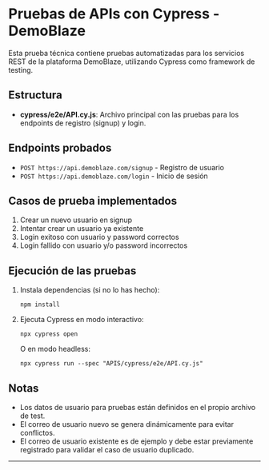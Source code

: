 # Pruebas de APIs con Cypress - DemoBlaze

Esta prueba técnica contiene pruebas automatizadas para los servicios REST de la plataforma DemoBlaze, utilizando Cypress como framework de testing.

## Estructura
- **cypress/e2e/API.cy.js**: Archivo principal con las pruebas para los endpoints de registro (signup) y login.

## Endpoints probados
- `POST https://api.demoblaze.com/signup` - Registro de usuario
- `POST https://api.demoblaze.com/login` - Inicio de sesión

## Casos de prueba implementados
1. Crear un nuevo usuario en signup
2. Intentar crear un usuario ya existente
3. Login exitoso con usuario y password correctos
4. Login fallido con usuario y/o password incorrectos

## Ejecución de las pruebas
1. Instala dependencias (si no lo has hecho):
   ```
   npm install
   ```
2. Ejecuta Cypress en modo interactivo:
   ```
   npx cypress open
   ```
   O en modo headless:
   ```
   npx cypress run --spec "APIS/cypress/e2e/API.cy.js"
   ```

## Notas
- Los datos de usuario para pruebas están definidos en el propio archivo de test.
- El correo de usuario nuevo se genera dinámicamente para evitar conflictos.
- El correo de usuario existente es de ejemplo y debe estar previamente registrado para validar el caso de usuario duplicado.

---

